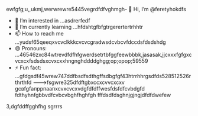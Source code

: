 ewfgfg;u,,ukmj,werwrewre5445vegrdfdfvghmgh- 👋 Hi, I’m @feretyhokdfs
- 👀 I’m interested in ...asdrerfedf
- 🌱 I’m currently learning ...hfdshtgfbfgtrgerertertrhhtr
- 📫 How to reach me ...yudsf65qeeqxvcvclkkkcvcvcgradwsdcvbcvfdccdsfdsdshdg
- 😄 Pronouns: ...46546zxc84wtrevdfdfhfgwerdsetrtbfggfeewbbbk,jasasak,jjcxxxfgfgxcvcxcxfsdsdsxcvxcxxhngnghddddghgg;op;opop;59559
- ⚡ Fun fact: ...gfdgsdf45wrew747ddfbsdfsdthgffsdbgfgf43htrrhhrgsdfds528512526rthrthfd
--->fsgwre325dfdftgbxccxcvvcxcxv
gcвfgfапррпаапxcvxcvcxvdgfdfdffwesfdsfdfcvbdgfd
fdthyhnfgbbvdfcvbcvbghfhghfgh
fffdsdfdsghnjgjngjdfdfdwefew

3,dgfddffgghfhg
sgrrrs
